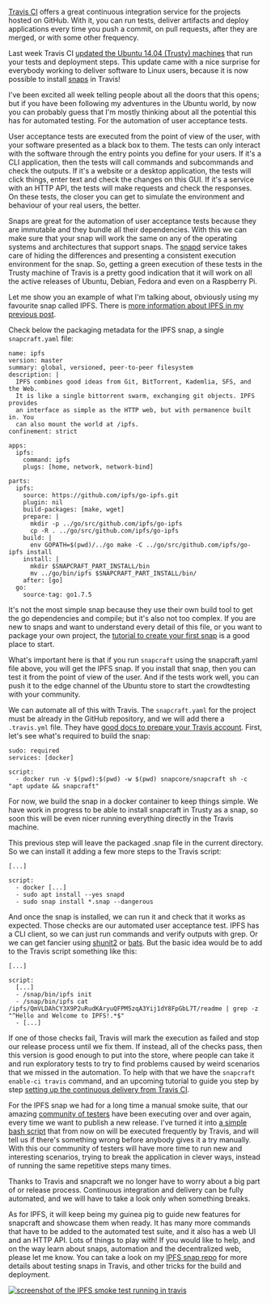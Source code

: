 [Travis CI](https://travis-ci.org/) offers a great continuous integration
service for the projects hosted on GitHub. With it, you can run tests, deliver
artifacts and deploy applications every time you push a commit, on pull requests, after they are merged, or with some other frequency.

Last week Travis CI
[updated the Ubuntu 14.04 (Trusty) machines](https://blog.travis-ci.com/2017-06-21-trusty-updates-2017-Q2-launch)
that run your tests and deployment steps. This update came with a nice surprise for everybody
working to deliver software to Linux users, because it is now possible to
install [snaps](https://snapcraft.io) in Travis!

I've been excited all week telling people about all the doors that this opens;
but if you have been following my adventures in the Ubuntu world, by now you
can probably guess that I'm mostly thinking about all the potential this has
for automated testing. For the automation of user acceptance tests.

User acceptance tests are executed from the point of view of the user, with
your software presented as a black box to them. The tests can only interact
with the software through the entry points you define for your users. If it's
a CLI application, then the tests will call commands and subcommands and check
the outputs. If it's a website or a desktop application, the tests will click
things, enter text and check the changes on this GUI. If it's a service with
an HTTP API, the tests will make requests and check the responses. On these
tests, the closer you can get to simulate the environment and behaviour of your
real users, the better.

Snaps are great for the automation of user acceptance tests because they are
immutable and they bundle all their dependencies. With this we can make sure
that your snap will work the same on any of the operating systems and
architectures that support snaps. The [snapd](https://snapcraft.io/docs/core/snapd) service takes care of hiding
the differences and presenting a consistent execution environment for the snap.
So, getting a green execution of these tests in the Trusty machine of Travis is
a pretty good indication that it will work on all the active releases of
Ubuntu, Debian, Fedora and even on a Raspberry Pi.

Let me show you an example of what I'm talking about, obviously using my
favourite snap called IPFS. There is
[more information about IPFS in my previous post](http://elopio.net/blog/ipfs-crowdtesting/).

Check below the packaging metadata for the IPFS snap, a single `snapcraft.yaml`
file:

```
name: ipfs
version: master
summary: global, versioned, peer-to-peer filesystem
description: |
  IPFS combines good ideas from Git, BitTorrent, Kademlia, SFS, and the Web.
  It is like a single bittorrent swarm, exchanging git objects. IPFS provides
  an interface as simple as the HTTP web, but with permanence built in. You
  can also mount the world at /ipfs.
confinement: strict

apps:
  ipfs:
    command: ipfs
    plugs: [home, network, network-bind]

parts:
  ipfs:
    source: https://github.com/ipfs/go-ipfs.git
    plugin: nil
    build-packages: [make, wget]
    prepare: |
      mkdir -p ../go/src/github.com/ipfs/go-ipfs
      cp -R . ../go/src/github.com/ipfs/go-ipfs
    build: |
      env GOPATH=$(pwd)/../go make -C ../go/src/github.com/ipfs/go-ipfs install
    install: |
      mkdir $SNAPCRAFT_PART_INSTALL/bin
      mv ../go/bin/ipfs $SNAPCRAFT_PART_INSTALL/bin/
    after: [go]
  go:
    source-tag: go1.7.5
```

It's not the most simple snap because they use their own build tool to get the
go dependencies and compile; but it's also not too complex. If you are new to
snaps and want to understand every detail of this file, or you want to package
your own project, the
[tutorial to create your first snap](https://tutorials.ubuntu.com/tutorial/create-first-snap)
is a good place to start.

What's important here is that if you run `snapcraft` using the snapcraft.yaml file above, you
will get the IPFS snap. If you install that snap, then you can test it from the
point of view of the user. And if the tests work well, you can push it to the
edge channel of the Ubuntu store to start the crowdtesting with your community.

We can automate all of this with Travis. The `snapcraft.yaml` for the project
must be already in the GitHub repository, and we will add there a `.travis.yml`
file. They have
[good docs to prepare your Travis account](https://docs.travis-ci.com/).
First, let's see what's required to build the snap:

```
sudo: required
services: [docker]

script:
  - docker run -v $(pwd):$(pwd) -w $(pwd) snapcore/snapcraft sh -c "apt update && snapcraft"
```

For now, we build the snap in a docker container to keep things simple. We have
work in progress to be able to install snapcraft in Trusty as a snap, so soon
this will be even nicer running everything directly in the Travis machine.

This previous step will leave the packaged .snap file in the current directory.
So we can install it adding a few more steps to the Travis script:

```
[...]

script:
  - docker [...]
  - sudo apt install --yes snapd
  - sudo snap install *.snap --dangerous
```

And once the snap is installed, we can run it and check that it works as expected.
Those checks are our automated user acceptance test. IPFS has a CLI
client, so we can just run commands and verify outputs with grep. Or we can get
fancier using [shunit2](https://github.com/kward/shunit2) or
[bats](https://github.com/sstephenson/bats/). But the basic idea would be to
add to the Travis script something like this:

```
[...]

script:
  [...]
  - /snap/bin/ipfs init
  - /snap/bin/ipfs cat /ipfs/QmVLDAhCY3X9P2uRudKAryuQFPM5zqA3Yij1dY8FpGbL7T/readme | grep -z "^Hello and Welcome to IPFS!.*$"
  - [...]
```

If one of those checks fail, Travis will mark the execution as failed and stop
our release process until we fix them. If instead, all of the checks pass, then this version
is good enough to put into the store, where people can take it and run
exploratory tests to try to find problems caused by weird scenarios that we
missed in the automation. To help with that we have the
`snapcraft enable-ci travis` command, and an upcoming tutorial to guide you
step by step
[setting up the continuous delivery from Travis CI](https://docs.google.com/document/d/1vPUMH9UNOP8AqjhcslMZ5LQHMV3xvMYYKb7slC4s_Gc/edit?usp=sharing).

For the IPFS snap we had for a long time a manual smoke suite, that our amazing
[community of testers](https://forum.snapcraft.io/t/call-for-testing-ipfs/97)
have been executing over and over again, every time we want to publish a new
release. I've turned it into
[a simple bash script](https://github.com/elopio/ipfs-snap/blob/master/tests/smoke_test.sh)
that from now on will be executed frequently by Travis, and will tell us if
there's something wrong before anybody gives it a try manually. With this our
community of testers will have more time to run new and interesting scenarios,
trying to break the application in clever ways, instead of running the same
repetitive steps many times.

Thanks to Travis and snapcraft we no longer have to worry about a big part of
or release process. Continuous integration and delivery can be fully automated,
and we will have to take a look only when something breaks.

As for IPFS, it will keep being my guinea pig to guide new features for
snapcraft and showcase them when ready. It has many more commands that
have to be added to the automated test suite, and it also has a web UI and
an HTTP API. Lots of things to play with! If you would like to help, and
on the way learn about snaps, automation and the decentralized web, please
let me know. You can take a look on my
[IPFS snap repo](https://github.com/elopio/ipfs-snap) for more details about
testing snaps in Travis, and other tricks for the build and deployment.

[![screenshot of the IPFS smoke test running in travis](https://archive.org/download/elopio-screenshots2/travis/ipsf-travis.png)](https://archive.org/download/elopio-screenshots2/travis/ipsf-travis.png)
